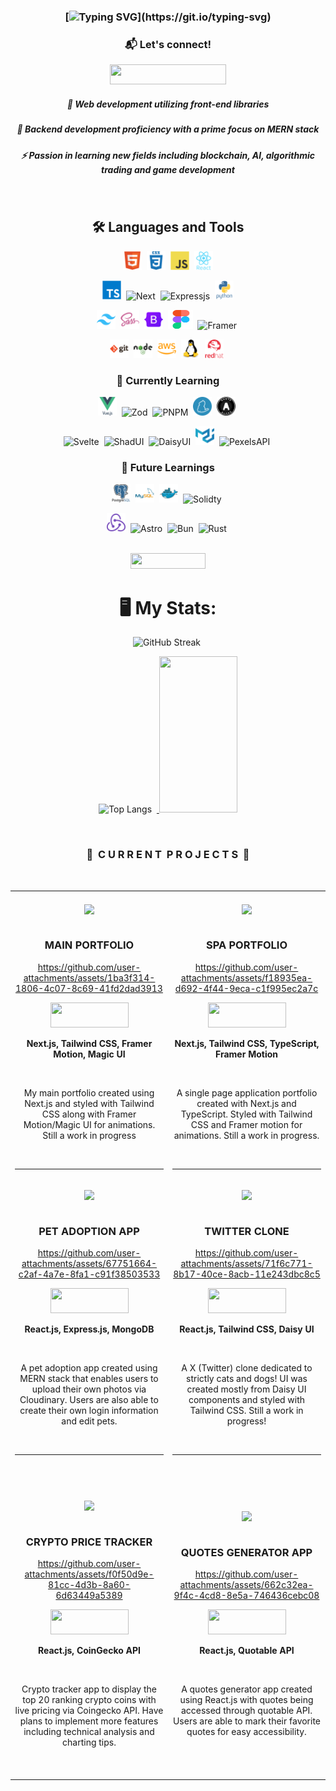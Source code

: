 <!--
************************************ 
TODO: 
- gh action or yml config to set a tags to open in new window***
- fix row 5 & 6 table row/data tags. background color not matching***
- table layout in mobile view***
- update project description summary
- check for duplicate , unclosed tags
- create row branch to display all projects to rows for comparison

*******************************
-->

<div id="header" align="center">


 ### [![Typing SVG](https://readme-typing-svg.demolab.com?font=JetBrains+Mono&weight=500&size=21&duration=2500&pause=300&color=F7F7F7&background=000000&center=true&random=false&width=435&height=256&lines=%F0%9F%91%A8%E2%80%8D%F0%9F%92%BB+Hello+World!;%F0%9F%96%90%EF%B8%8F+The+names+Jason+(%F0%9F%9A%ABnot+json);%E2%98%95+And+I+am+an;%F0%9F%AA%84++Aspiring+Full-Stack+Developer!)](https://git.io/typing-svg)
<div id="badges">


 

  ### 📬 Let's connect! 
  <a href="mailto:jason.json@hotmail.com" title="Contact Me">
   <img src="https://img.shields.io/badge/Microsoft_Outlook-0078D4?style=for-the-badge&logo=microsoft-outlook&logoColor=white&" width="186" height="32"/>
  </a>

</div>
  
##### :telescope: Web development utilizing front-end libraries

##### :seedling: Backend development proficiency with a prime focus on MERN stack

##### :zap: Passion in learning new fields including blockchain, AI, algorithmic trading and game development

<br>

## :hammer_and_wrench: Languages and Tools

<div>

  <img src="https://github.com/devicons/devicon/blob/master/icons/html5/html5-original.svg" title="HTML5" alt="HTML" width="30" height="30"/>&nbsp;
  <img src="https://github.com/devicons/devicon/blob/master/icons/css3/css3-plain-wordmark.svg"  title="CS3" alt="CSS" width="30" height="30"/>&nbsp;
  <img src="https://github.com/devicons/devicon/blob/master/icons/javascript/javascript-original.svg" title="JavaScript" alt="JavaScript" width="30" height="30"/>&nbsp;
  <img src="https://github.com/devicons/devicon/blob/master/icons/react/react-original-wordmark.svg" title="React" alt="React" width="30" height="30"/>

  <img src="https://github.com/devicons/devicon/blob/master/icons/typescript/typescript-original.svg" title="Typescript" alt="Typescript" width="30" height="30"/>&nbsp;
  <img src="https://img.icons8.com/nolan/64/nextjs.png" title="Next" alt="Next" width="30" height="30"/>&nbsp;
  <img src="https://ajeetchaulagain.com/static/7cb4af597964b0911fe71cb2f8148d64/8d565/express-js.webp" title="Expressjs" alt="Expressjs" width="30" height="30"/>&nbsp;
  <img src="https://github.com/devicons/devicon/blob/master/icons/python/python-original-wordmark.svg" title="Python" alt="Python" width="30" height="30"/>

  <img src="https://github.com/devicons/devicon/blob/master/icons/tailwindcss/tailwindcss-original.svg" title="TailwindCSS" alt="TailwindCSS" width="30" height="30"/>&nbsp;
  <img src="https://github.com/devicons/devicon/blob/master/icons/sass/sass-original.svg" title="Sass" alt="Sass" width="30" height="30"/>&nbsp;
  <img src="https://github.com/devicons/devicon/blob/master/icons/bootstrap/bootstrap-original.svg"  title="Bootstrap" alt="Bootstrap" width="30" height="30"/>&nbsp;
  <img src="https://github.com/devicons/devicon/blob/master/icons/figma/figma-original.svg" title="Figma" alt="Figma" width="40" height="30"/>&nbsp;
  <img src="https://cdn.worldvectorlogo.com/logos/framer-motion.svg" title="Framer" alt="Framer" width="30" height="30"/>&nbsp;

  <img src="https://github.com/devicons/devicon/blob/master/icons/git/git-original-wordmark.svg" title="Git" alt="Git" width="30" height="30"/>&nbsp;
  <img src="https://github.com/devicons/devicon/blob/master/icons/nodejs/nodejs-original-wordmark.svg" title="NodeJS" alt="NodeJS" width="30" height="30"/>&nbsp;
  <img src="https://github.com/devicons/devicon/blob/master/icons/amazonwebservices/amazonwebservices-plain-wordmark.svg" title="AWS" alt="AWS" width="30" height="30"/>&nbsp;
  <img src="https://github.com/devicons/devicon/blob/master/icons/linux/linux-original.svg" title="Linux" alt="Linux" width="30" height="30"/>&nbsp;
  <img src="https://github.com/devicons/devicon/blob/master/icons/redhat/redhat-plain-wordmark.svg" title="Redhat" alt="Redhat" width="30" height="30"/>&nbsp;
 
</div>

### 📆 Currently Learning 

<div>
  <img src="https://github.com/devicons/devicon/blob/master/icons/vuejs/vuejs-original-wordmark.svg" title="OAuth" alt="OAuth" width="30" height="30"/>&nbsp;
  <img src="https://zod.dev/logo.svg" title="Zod" alt="Zod" width="30" height="30"/>&nbsp;
  <img src="https://pnpm.io/assets/images/pnpm-light-477811893d2e1c4ad4b10345c442282e.svg" title="PNPM" alt="PNPM" width="30" height="30"/>&nbsp;
  <img src="https://github.com/devicons/devicon/blob/master/icons/yarn/yarn-original.svg" title="Yarn" alt="Yarn" width="30" height="30"/>&nbsp;
  <img src="https://github.com/devicons/devicon/blob/master/icons/oauth/oauth-original.svg" title="OAuth" alt="OAuth" width="30" height="30"/>&nbsp;


  <img src="https://bestofjs.org/logos/svelte.dark.svg" title="Svelte" alt="Svelte" width="30" height="30"/>&nbsp;
  <img src="https://avatars.githubusercontent.com/u/139895814?s=280&v=4" title="ShadUI" alt="ShadUI" width="30" height="30"/>&nbsp;
  <img src="https://bestofjs.org/logos/daisy.dark.svg" title="DaisyUI" alt="DaisyUI" width="30" height="30"/>&nbsp;
  <img src="https://github.com/devicons/devicon/blob/master/icons/materialui/materialui-original.svg" title="MaterialUI" alt="MaterialUI" width="30" height="30"/>&nbsp;
  <img src="https://play-lh.googleusercontent.com/KtFwMsqVzBBpTFc8vR5SZRCNBvqknlWurnzTRl4J-2kdZhoM04LjklX9Vh8pl-fYfpU" title="PexelsAPI" alt="PexelsAPI" width="30" height="30"/>&nbsp;

</div>

### 📌 Future Learnings
<div>
  <img src="https://github.com/devicons/devicon/blob/master/icons/postgresql/postgresql-original-wordmark.svg" title="PostGreSQL" alt="PostGreSQL" width="30" height="30"/>&nbsp;
  <img src="https://github.com/devicons/devicon/blob/master/icons/mysql/mysql-original-wordmark.svg" title="MySQL" alt="MySQL" width="30" height="30"/>&nbsp;
  <img src="https://github.com/devicons/devicon/blob/master/icons/docker/docker-original.svg" title="Docker" alt="Docker" width="30" height="30"/>&nbsp;
  <img src="https://soliditylang.org/assets/siteicon.svg" title="Solidty" alt="Solidty" width="30" height="30"/>&nbsp;

  <img src="https://github.com/devicons/devicon/blob/master/icons/redux/redux-original.svg" title="Redux" alt="Redux" width="30" height="30"/>&nbsp;
  <img src="https://img.icons8.com/nolan/64/astro-js.png" title="Astro" alt="Astro" width="30" height="30"/>&nbsp;
  <img src="https://bestofjs.org/logos/bun.dark.svg" title="Bun"  alt="Bun" width="30" height="30"/>&nbsp;
  <img src="https://cdn.iconscout.com/icon/free/png-512/free-rust-3627930-3029156.png?f=webp&w=256" title="Rust"  alt="Rust" width="30" height="30"/>&nbsp;

</div>

<br>

<div>
<img src="https://komarev.com/ghpvc/?username=Jaycelab&style=flat-square&color=blue" alt="" width="120" height="25"/>
</div>

# 🖥️ My Stats:

<div>




  ![GitHub Streak](http://github-readme-streak-stats.herokuapp.com?user=jaycelab&theme=dark&background=000000&hide_border=true)&nbsp;

  ![Top Langs](https://github-readme-stats.vercel.app/api/top-langs/?username=jaycelab&layout=donut&theme=dark&background=000000&hide_border=true)&nbsp;&nbsp;<a href="https://typingstats.com/profile/jaycelab&ref=badge" target="_top">
  <img src="https://data.typeracer.com/misc/badge?user=jaycelab" border="0" width="125" height="250"  />
  </a>  

</div>  

<br>

<h3 align="center">🥅&nbsp;&nbsp;C U R R E N T&nbsp; P R O J E C T S&nbsp;&nbsp;🥅</h3>

<br>

<!--*********OPTION #1**********-->

<div align="center">
<table>
<tr>
<td width="50%">
<div align="center" >  
 
 <br>
 
<div align="center" >  
  <a align="center" href="https://github.com/Jaycelab/Portfolio" title="Main Portfolio" width="50%">
    <img align="center" height="115" src="https://github-readme-stats-git-masterrstaa-rickstaa.vercel.app/api/pin/?username=Jaycelab&description=test1&repo=Portfolio&theme=dark&icon_color=a91717&background=000000&hide_border=true">
  </a>

<br>
<br>

<h3 align="center" >MAIN PORTFOLIO</h3>

https://github.com/user-attachments/assets/1ba3f314-1806-4c07-8c69-41fd2dad3913

<p>
<a href="https://portfolio-mu-drab-93.vercel.app/" target="_blank">
<img src="https://img.shields.io/badge/-LIVE_DEMO-green?style=for-the-badge&color=A91717"  width="125" height="40"/>
</a>
</p>
<p><strong>Next.js, Tailwind CSS, Framer Motion, Magic UI </strong></p><br> 
<p>My main portfolio created using Next.js and styled with Tailwind CSS along with Framer Motion/Magic UI for animations. Still a work in progress</p>

<br>
<hr>



</div>

<div align="center" >  

 <br>

 <a align="center" href="https://github.com/Jaycelab/Fur-City-Adoption-Express" title="Pet Adoption" width="50%">
    <img align="center" height="115" src="https://github-readme-stats-git-masterrstaa-rickstaa.vercel.app/api/pin/?username=Jaycelab&description=test1&repo=Fur-City-Adoption-Express&theme=dark&icon_color=00FF00&background=000000&hide_border=true">
  </a>
  
<br>
<br>

<h3 align="center" >PET ADOPTION APP</h3>

https://github.com/user-attachments/assets/67751664-c2af-4a7e-8fa1-c91f38503533

<p>
    
<a href="https://fur-city-adoption.netlify.app/" target="_blank">
<img src="https://img.shields.io/badge/-LIVE_DEMO-green?style=for-the-badge&color=A91717"  width="125" height="40"/>
</a>
</p>
<p><strong>React.js, Express.js, MongoDB</strong></p><br> 
<p>A pet adoption app created using MERN stack that enables users to upload their own photos via Cloudinary. Users are also able to create their own login information and edit pets.</p>

<br>
<hr>

</div>

<br>
<br>


</td>



<td width="50%">
<div align="center" >  

 <br>

 <a align="center" href="https://github.com/Jaycelab/Portfolio-2" title="Mini Portfolio" width="50%">
    <img align="center" height="115" src="https://github-readme-stats-git-masterrstaa-rickstaa.vercel.app/api/pin/?username=Jaycelab&description=test1&repo=Portfolio-2&theme=dark&icon_color=a91717&background=000000&hide_border=true">
  </a>
 
<br>
<br>

<h3 align="center" >SPA PORTFOLIO</h3>

https://github.com/user-attachments/assets/f18935ea-d692-4f44-9eca-c1f995ec2a7c

<p>
<a href="https://portfolio-2-coral-chi.vercel.app/" target="_blank">
<img src="https://img.shields.io/badge/-LIVE_DEMO-green?style=for-the-badge&color=A91717"  width="125" height="40"/>
</a>
</p>
<p><strong>Next.js, Tailwind CSS, TypeScript, Framer Motion</strong></p><br> 
<p>A single page application portfolio created with Next.js and TypeScript. Styled with Tailwind CSS and Framer motion for animations. Still a work in progress.</p>

<br>
<hr>

</div>

<div align="center" >  

 <br>
 
  <a align="center" href="https://github.com/Jaycelab/X-MERN-Clone" title="X Clone" width="50%">
    <img align="center" height="115" src="https://github-readme-stats-git-masterrstaa-rickstaa.vercel.app/api/pin/?username=Jaycelab&description=test1&repo=X-MERN-Clone&theme=dark&icon_color=00FF00&background=000000&hide_border=true">
  </a>
 
<br>
<br>

<h3 align="center" >TWITTER CLONE</h3>

https://github.com/user-attachments/assets/71f6c771-8b17-40ce-8acb-11e243dbc8c5

<p> 
<a href="https://x-mern-clone.vercel.app/" target="_blank">
<img src="https://img.shields.io/badge/-LIVE_DEMO-green?style=for-the-badge&color=A91717"  width="125" height="40"/>
</a>  
</a>
</p>
<p><strong>React.js, Tailwind CSS, Daisy UI</strong></p></p><br> 
<p>A X (Twitter) clone dedicated to strictly cats and dogs! UI was created mostly from Daisy UI components and styled with Tailwind CSS. Still a work in progress!</p>

<br>
<hr>

</div>

<br>
<br>

<!--TABLE END -->

<!--*********OPTION #2**********-->

<!--New table row and data.
Reponsiveness OK, however does not have a clear background?-->

<!--Container Start-->
<div align="center">
<!--Table Row-->
<tr>
<td width="50%">
 
<!--Project Start-->
<div align="center" >  

<br>

<a align="center" href="https://github.com/Jaycelab/Crypto-Tracker" title="Crypto Tracker" width="50%">
<img align="center" height="115" src="https://github-readme-stats-git-masterrstaa-rickstaa.vercel.app/api/pin/?username=Jaycelab&description=test1&repo=Crypto-Tracker&theme=dark&icon_color=00BFFF&background=000000&hide_border=true">
</a>
  
<br>
<br>

<h3 align="center" >CRYPTO PRICE TRACKER</h3>

https://github.com/user-attachments/assets/f0f50d9e-81cc-4d3b-8a60-6d63449a5389

<p>    
<a href="https://crypto-tracker-nine-kappa.vercel.app/" target="_blank">
<img src="https://img.shields.io/badge/-LIVE_DEMO-green?style=for-the-badge&color=A91717"  width="125" height="40"/>
</a> 
</p>
<p><strong>React.js, CoinGecko API</strong></p><br> 
<p>Crypto tracker app to display the top 20 ranking crypto coins with live pricing via Coingecko API. Have plans to implement more features including technical analysis and charting tips.</p>
<!--Project End>
<br>

</div>
<!--Container End-->
<br>
<br>

<!--Table Start-->
<td width="50%">
<div align="center" >  

<br>

<a align="center" href="https://github.com/Jaycelab/Quotes-App" title="Quotes-App" width="50%">
<img align="center" height="115" src="https://github-readme-stats-git-masterrstaa-rickstaa.vercel.app/api/pin/?username=Jaycelab&description=test1&repo=Quotes-App&theme=dark&icon_color=00BFFF&background=000000&hide_border=true">
</a>
 
<br>
<br>

<h3 align="center" >QUOTES GENERATOR APP</h3>

https://github.com/user-attachments/assets/662c32ea-9f4c-4cd8-8e5a-746436cebc08

<p>
<a href="https://jaycelab.github.io/Quotes-App/" target="_blank">
<img src="https://img.shields.io/badge/-LIVE_DEMO-green?style=for-the-badge&color=A91717"  width="125" height="40"/>
</a>
</p>
<p><strong>React.js, Quotable API</strong></p><br>  
<p>A quotes generator app created using React.js with quotes being accessed through quotable API. Users are able to mark their favorite quotes for easy accessibility.</p>
<!--Project End>
<br>

</div>
<!--Container End-->
<br>
<br>

</td>
<!--End Table Data-->
